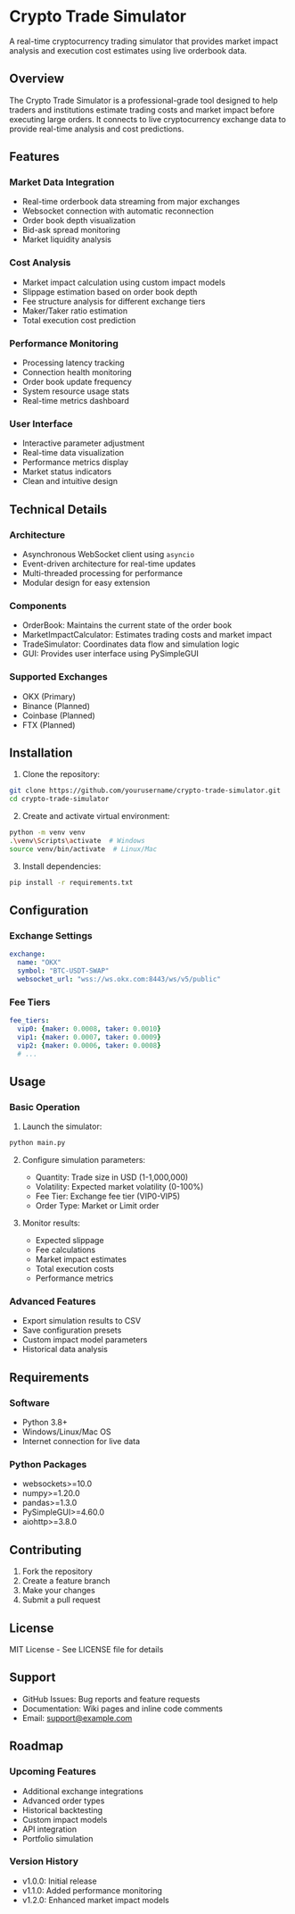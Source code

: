 # Crypto Trade Simulator

A real-time cryptocurrency trading simulator that provides market impact analysis and execution cost estimates using live orderbook data.

## Overview

The Crypto Trade Simulator is a professional-grade tool designed to help traders and institutions estimate trading costs and market impact before executing large orders. It connects to live cryptocurrency exchange data to provide real-time analysis and cost predictions.

## Features

### Market Data Integration
- Real-time orderbook data streaming from major exchanges
- Websocket connection with automatic reconnection
- Order book depth visualization
- Bid-ask spread monitoring
- Market liquidity analysis

### Cost Analysis
- Market impact calculation using custom impact models
- Slippage estimation based on order book depth
- Fee structure analysis for different exchange tiers
- Maker/Taker ratio estimation
- Total execution cost prediction

### Performance Monitoring
- Processing latency tracking
- Connection health monitoring
- Order book update frequency
- System resource usage stats
- Real-time metrics dashboard

### User Interface
- Interactive parameter adjustment
- Real-time data visualization
- Performance metrics display
- Market status indicators
- Clean and intuitive design

## Technical Details

### Architecture
- Asynchronous WebSocket client using `asyncio`
- Event-driven architecture for real-time updates
- Multi-threaded processing for performance
- Modular design for easy extension

### Components
- OrderBook: Maintains the current state of the order book
- MarketImpactCalculator: Estimates trading costs and market impact
- TradeSimulator: Coordinates data flow and simulation logic
- GUI: Provides user interface using PySimpleGUI

### Supported Exchanges
- OKX (Primary)
- Binance (Planned)
- Coinbase (Planned)
- FTX (Planned)

## Installation

1. Clone the repository:
```bash
git clone https://github.com/yourusername/crypto-trade-simulator.git
cd crypto-trade-simulator
```

2. Create and activate virtual environment:
```bash
python -m venv venv
.\venv\Scripts\activate  # Windows
source venv/bin/activate  # Linux/Mac
```

3. Install dependencies:
```bash
pip install -r requirements.txt
```

## Configuration

### Exchange Settings
```yaml
exchange:
  name: "OKX"
  symbol: "BTC-USDT-SWAP"
  websocket_url: "wss://ws.okx.com:8443/ws/v5/public"
```

### Fee Tiers
```yaml
fee_tiers:
  vip0: {maker: 0.0008, taker: 0.0010}
  vip1: {maker: 0.0007, taker: 0.0009}
  vip2: {maker: 0.0006, taker: 0.0008}
  # ...
```

## Usage

### Basic Operation
1. Launch the simulator:
```bash
python main.py
```

2. Configure simulation parameters:
   - Quantity: Trade size in USD (1-1,000,000)
   - Volatility: Expected market volatility (0-100%)
   - Fee Tier: Exchange fee tier (VIP0-VIP5)
   - Order Type: Market or Limit order

3. Monitor results:
   - Expected slippage
   - Fee calculations
   - Market impact estimates
   - Total execution costs
   - Performance metrics

### Advanced Features
- Export simulation results to CSV
- Save configuration presets
- Custom impact model parameters
- Historical data analysis

## Requirements

### Software
- Python 3.8+
- Windows/Linux/Mac OS
- Internet connection for live data

### Python Packages
- websockets>=10.0
- numpy>=1.20.0
- pandas>=1.3.0
- PySimpleGUI>=4.60.0
- aiohttp>=3.8.0

## Contributing

1. Fork the repository
2. Create a feature branch
3. Make your changes
4. Submit a pull request

## License

MIT License - See LICENSE file for details

## Support

- GitHub Issues: Bug reports and feature requests
- Documentation: Wiki pages and inline code comments
- Email: support@example.com

## Roadmap

### Upcoming Features
- Additional exchange integrations
- Advanced order types
- Historical backtesting
- Custom impact models
- API integration
- Portfolio simulation

### Version History
- v1.0.0: Initial release
- v1.1.0: Added performance monitoring
- v1.2.0: Enhanced market impact models

